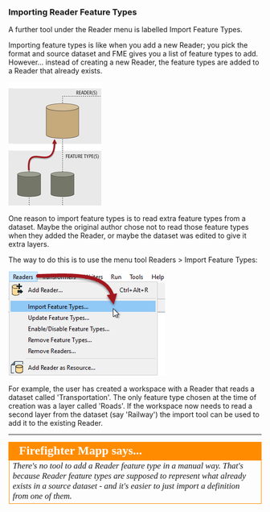 ### Importing Reader Feature Types ###
A further tool under the Reader menu is labelled Import Feature Types.

Importing feature types is like when you add a new Reader; you pick the format and source dataset and FME gives you a list of feature types to add. However... instead of creating a new Reader, the feature types are added to a Reader that already exists.

![](./Images/Img4.032.ImportFeatureTypeGraphicHalfScale.png)

One reason to import feature types is to read extra feature types from a dataset. Maybe the original author chose not to read those feature types when they added the Reader, or maybe the dataset was edited to give it extra layers.  

The way to do this is to use the menu tool Readers > Import Feature Types:

![](./Images/Img4.033.ImportFeatureTypeMenubar.png)

For example, the user has created a workspace with a Reader that reads a dataset called 'Transportation'. The only feature type chosen at the time of creation was a layer called 'Roads'. If the workspace now needs to read a second layer from the dataset (say 'Railway') the import tool can be used to add it to the existing Reader.

---

<!--Person X Says Section-->

<table style="border-spacing: 0px">
<tr>
<td style="vertical-align:middle;background-color:darkorange;border: 2px solid darkorange">
<i class="fa fa-quote-left fa-lg fa-pull-left fa-fw" style="color:white;padding-right: 12px;vertical-align:text-top"></i>
<span style="color:white;font-size:x-large;font-weight: bold;font-family:serif">Firefighter Mapp says...</span>
</td>
</tr>

<tr>
<td style="border: 1px solid darkorange">
<span style="font-family:serif; font-style:italic; font-size:larger">
There's no tool to add a Reader feature type in a manual way. That's because Reader feature types are supposed to represent what already exists in a source dataset - and it's easier to just import a definition from one of them. 
</span>
</td>
</tr>
</table>
